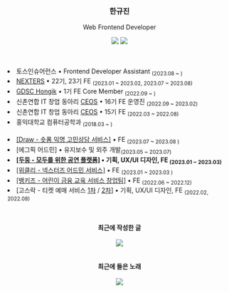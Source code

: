 <div align="center">
  
  <h3>한규진</h3>
  <p>Web Frontend Developer</p>
  <a href="https://9yujin.tistory.com" target="_blank"><img src="https://img.shields.io/badge/Devlog-4593fc?style=square&logo=GitHubSponsors&logoColor=white"/></a>
  <a href="https://9yujin.notion.site/95412db448374948b2c168135a26b719"><img src="https://img.shields.io/badge/Resume-eaeaea.svg?style=square&logo=notion&logoColor=white"/></a>
  
</div>
<br/>
<h2></h2>
<li>토스인슈어런스 • Frontend Developer Assistant <sub>(2023.08 ~ )</sub></li>
<li><a href="https://github.com/Nexters">NEXTERS</a> • 22기, 23기 FE <sub>(2023.01 ~ 2023.02, 2023.07 ~ 2023.08)</sub></li>
<li><a href="https://github.com/GDSC-Hongik">GDSC Hongik</a> • 1기 FE Core Member <sub>(2022.09 ~ )</sub></li>
<li>신촌연합 IT 창업 동아리 <a href="https://github.com/CEOS-Developers">CEOS</a> • 16기 FE 운영진 <sub>(2022.09 ~ 2023.02)</sub></li>
<li>신촌연합 IT 창업 동아리 <a href="https://github.com/9yujin/CEOS-FE-15th">CEOS</a> • 15기 FE <sub>(2022.03 ~ 2022.08)</sub></li>
<li> 홍익대학교 컴퓨터공학과 <sub>(2018.03 ~ )</sub></li>
<br>
<li><a href="https://github.com/Nexters/draw-frontend">[Draw - 숏폼 익명 고민상담 서비스]</a> • FE <sub>(2023.07 ~ 2023.08 )</sub></li>
<li>[에그픽 어드민] • 유지보수 및 외주 개발<sub>(2023.05 ~ 2023.07)</sub></li>
<li><b><a href="https://github.com/Gosrock/DuDoong-Front">[두둥 - 모두를 위한 공연 플랫폼]</a> • 기획, UX/UI 디자인, FE <sub>(2023.01 ~ 2023.03)</sub></b></li>
<li><a href="https://github.com/Nexters/nexters-admin-client">[위클리 - 넥스터즈 어드민 서비스]</a> • FE <sub>(2023.01 ~ 2023.03 )</sub></li>
<li><a href="https://github.com/bankidz/bankidz-client"> [뱅키즈 - 어린이 금융 교육 서비스 창업팀]</a> • FE <sub>(2022.06 ~ 2022.12)</sub></li>
<li> [고스락 -  티켓 예매 서비스 <a href="https://github.com/Gosrock/Ticket-Front-21th">1차</a> / <a href="https://github.com/Gosrock/Ticket-Front-22th">2차</a>] • 기획, UX/UI 디자인, FE <sub> (2022.02, 2022.08)</sub></li>





<h2></h2>

<br>
<div align="center">
  <div><b>최근에 작성한 글</b></div>
  <br>
  <a href="https://9yujin.tistory.com/115"><img src="https://github-readme-tistory-card.vercel.app/api?name=9yujin&postId=115"/></a>
</div>
<br><br>
<div align="center">
  <div><b>최근에 들은 노래</b></div>
  <br>
  <img src="https://spotify-recently-played-readme.vercel.app/api?user=315xtgjiql2xrqlm4unjvtaxj5cm&width=450&count=3" />
</div>
